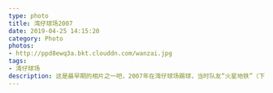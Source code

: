 ```yaml
---
type: photo
title: 湾仔球场2007
date: 2019-04-25 14:15:20
category: Photo
photos:
- http://ppd8ewq3a.bkt.clouddn.com/wanzai.jpg
tags:
- 湾仔球场
description: 这是最早期的相片之一吧，2007年在湾仔球场踢球，当时队友“火星地铁”（下方左二）好搞笑，到了球场旁边找不到球场，挥手叫了辆的士，结果的士一启动就到了，然后收了他十块钱。。
---
```


